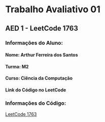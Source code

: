 <h1>Trabalho Avaliativo 01</h1>
<h2>AED 1 - LeetCode 1763</h2>

<h3>Informações do Aluno: </h3>
<h4>Nome: Arthur Ferreira dos Santos</h4>
<h4>Turma: M2</h4>
<h4>Curso: Ciência da Computação</h4>
<h4>Link do Código no LeetCode</h4>

<h3>Informações do Código: </h3>
<a href="https://leetcode.com/problems/longest-nice-substring/">LeetCode 1763</a> 

